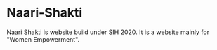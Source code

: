 # Naari-Shakti
Naari Shakti is website build under SIH 2020. It is a website mainly for "Women Empowerment".
